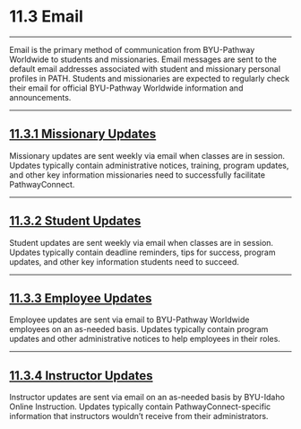 
11\.3 Email
===========




---






Email is the primary method of communication from BYU\-Pathway Worldwide to students and missionaries. Email messages are sent to the default email addresses associated with student and missionary personal profiles in PATH. Students and missionaries are expected to regularly check their email for official BYU\-Pathway Worldwide information and announcements.








---




[11\.3\.1 Missionary Updates](#11-3-1-missionary-updates)
---------------------------------------------------------




Missionary updates are sent weekly via email when classes are in session. Updates typically contain administrative notices, training, program updates, and other key information missionaries need to successfully facilitate PathwayConnect.








---




[11\.3\.2 Student Updates](#11-3-2-student-updates)
---------------------------------------------------




Student updates are sent weekly via email when classes are in session. Updates typically contain deadline reminders, tips for success, program updates, and other key information students need to succeed.








---




[11\.3\.3 Employee Updates](#11-3-3-employee-updates)
-----------------------------------------------------




Employee updates are sent via email to BYU\-Pathway Worldwide employees on an as\-needed basis. Updates typically contain program updates and other administrative notices to help employees in their roles.








---




[11\.3\.4 Instructor Updates](#11-3-4-instructor-updates)
---------------------------------------------------------




Instructor updates are sent via email on an as\-needed basis by BYU\-Idaho Online Instruction. Updates typically contain PathwayConnect\-specific information that instructors wouldn’t receive from their administrators.







